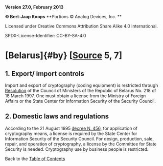 **Version 27.0, February 2013**

**© Bert-Jaap Koops**
**Portions © Analog Devices, Inc. **  

Licensed under Creative Commons Attribution Share Alike 4.0 International.

SPDX-License-Identifier: CC-BY-SA-4.0

# [Belarus]{#by} \[[Source](../sources.md) 5, 7\]

## 1. Export/ import controls  
Import and export of cryptography (coding equipment) is restricted
through
[Resolution](http://projects.sipri.se/expcon/natexpcon/Belarus/belcust.htm)
of the Council of Ministers of the Republic of Belarus No. 218 of 18
March 1997. One must obtain a license from the Ministry of Foreign
Affairs or the State Center for Information Security of the Security
Council.

## 2. Domestic laws and regulations  
According to the 21 August 1995 [decree N.
456](http://www.belarus.net/softinfo/catal_la/l00050.htm), for
application of cryptography means, a license is required by the State
Center for Information Security of the Security Council. For design,
production, sale, repair, and operation of cryptography, a license by
the Committee for State Security is needed. Cryptography use by business
people is restricted.

Back to the [Table of Contents](index.md)

